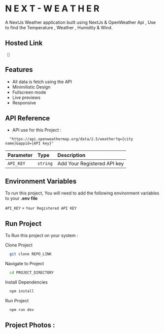 
# N E X T - W E A T H E R

A NextJs Weather application built using NextJs & OpenWeather Api , Use to find the Temperature , Weather , Humidity & Wind. 



## Hosted Link

     🔗 


## Features

- All data is fetch using the API
- Minimilistic Design
- Fullscreen mode
- Live previews
- Responsive



## API Reference

- API use for this Project :

```http
  "https://api.openweathermap.org/data/2.5/weather?q={city name}&appid={API key}"
```

| Parameter | Type     | Description                |
| :-------- | :------- | :------------------------- |
| `API_KEY` | `string` | Add Your Registered API key |


## Environment Variables

To run this project, You will need to add the following environment variables to your **.env file**

`API_KEY` = `Your Registered API KEY` 



## Run Project

To Run this project on your system :

Clone Project

```bash
  git clone REPO_LINK
```

Navigate to Project

```bash
  cd PROJECT_DIRECTORY
```

Install Dependencies

```bash
  npm install
```

Run Project

```bash
  npm run dev
```


## Project Photos :  